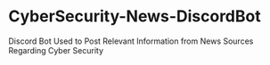 # CyberSecurity-News-DiscordBot
Discord Bot Used to Post Relevant Information from News Sources Regarding Cyber Security
